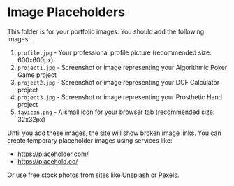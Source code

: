 # Image Placeholders

This folder is for your portfolio images. You should add the following images:

1. `profile.jpg` - Your professional profile picture (recommended size: 600x600px)
2. `project1.jpg` - Screenshot or image representing your Algorithmic Poker Game project
3. `project2.jpg` - Screenshot or image representing your DCF Calculator project
4. `project3.jpg` - Screenshot or image representing your Prosthetic Hand project
5. `favicon.png` - A small icon for your browser tab (recommended size: 32x32px)

Until you add these images, the site will show broken image links. You can create temporary placeholder images using services like:
- https://placeholder.com/
- https://placehold.co/

Or use free stock photos from sites like Unsplash or Pexels.
